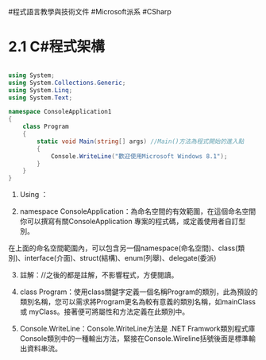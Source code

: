 #程式語言教學與技術文件 #Microsoft派系 #CSharp
# 2.1 C#程式架構

```csharp

using System;
using System.Collections.Generic;
using System.Linq;
using System.Text;

namespace ConsoleApplication1
{
    class Program
    {
        static void Main(string[] args) //Main()方法為程式開始的進入點
        {
            Console.WriteLine("歡迎使用Microsoft Windows 8.1");
        }
    }
}

```

1. Using ：

2. namespace ConsoleApplication：為命名空間的有效範圍，在這個命名空間你可以撰寫有關ConsoleApplication 專案的程式碼，或定義使用者自訂型別。

在上面的命名空間範圍內，可以包含另一個namespace(命名空間)、class(類別)、interface(介面)、struct(結構)、enum(列舉)、delegate(委派)

3. 註解：//之後的都是註解，不影響程式，方便閱讀。

4. class Program：使用class關鍵字定義一個名稱Program的類別，此為預設的類別名稱，您可以需求將Program更名為較有意義的類別名稱，如mainClass 或 myClass。接著便可將屬性和方法定義在此類別中。

5. Console.WriteLine：Console.WriteLine方法是 .NET Framwork類別程式庫Console類別中的一種輸出方法，緊接在Console.Wireline括號後面是標準輸出資料串流。